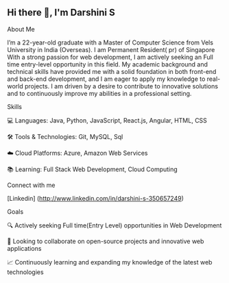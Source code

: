 ## Hi there 👋, I'm Darshini S

About Me

I’m a 22-year-old graduate with a Master of Computer Science from Vels University in India (Overseas). I am Permanent Resident( pr) of Singapore With a strong passion for web development, I am actively seeking an Full time entry-level opportunity in this field. My academic background and technical skills have provided me with a solid foundation in both front-end and back-end development, and I am eager to apply my knowledge to real-world projects. I am driven by a desire to contribute to innovative solutions and to continuously improve my abilities in a professional setting.

Skills

💻 Languages: Java, Python, JavaScript, React.js, Angular, HTML, CSS

🛠️ Tools & Technologies: Git, MySQL, Sql

☁️ Cloud Platforms: Azure, Amazon Web Services

📚 Learning: Full Stack Web Development, Cloud Computing


Connect with me

[Linkedin] (http://www.linkedin.com/in/darshini-s-350657249)


Goals

🔍 Actively seeking Full time(Entry Level) opportunities in Web Development

🚀 Looking to collaborate on open-source projects and innovative web applications

📈 Continuously learning and expanding my knowledge of the latest web technologies


